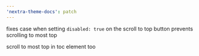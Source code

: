 ```yaml
---
'nextra-theme-docs': patch
---
```


fixes case when setting `disabled: true` on the scroll to top button prevents scrolling to most top

scroll to most top in toc element too
